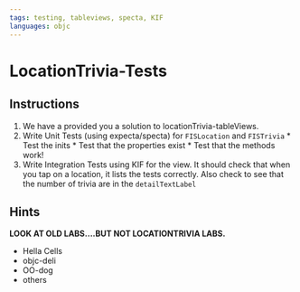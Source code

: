 ```yaml
---
tags: testing, tableviews, specta, KIF
languages: objc
---
```


# LocationTrivia-Tests

## Instructions

  1. We have a provided you a solution to locationTrivia-tableViews.
  2. Write Unit Tests (using expecta/specta) for `FISLocation` and `FISTrivia`
    * Test the inits
    * Test that the properties exist
    * Test that the methods work!
  3. Write Integration Tests using KIF for the view. It should check that when
     you tap on a location, it lists the tests correctly. Also check  to see that the number of trivia are in the `detailTextLabel`

## Hints

  **LOOK AT OLD LABS....BUT NOT LOCATIONTRIVIA LABS.**

  * Hella Cells
  * objc-deli
  * OO-dog
  * others
